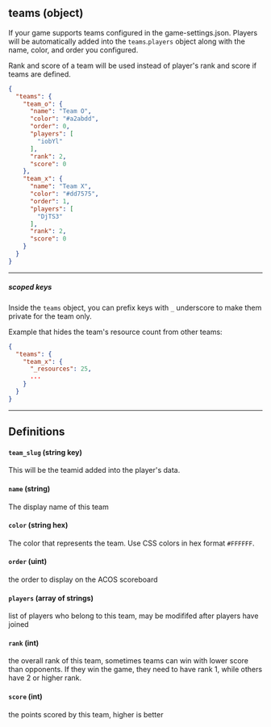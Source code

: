 
## **teams** (object)

If your game supports teams configured in the game-settings.json.  Players will be automatically added into the `teams`.`players` object along with the name, color, and order you configured. 

Rank and score of a team will be used instead of player's rank and score if teams are defined.

```json
{
  "teams": {
    "team_o": {
      "name": "Team O",
      "color": "#a2abdd",
      "order": 0,
      "players": [
        "iobYl"
      ],
      "rank": 2,
      "score": 0
    },
    "team_x": {
      "name": "Team X",
      "color": "#dd7575",
      "order": 1,
      "players": [
        "DjTS3"
      ],
      "rank": 2,
      "score": 0
    }
  }
}
```


---

##### scoped keys

Inside the `teams` object, you can prefix keys with `_` underscore to make them private for the team only.

Example that hides the team's resource count from other teams:

```json
{
  "teams": {
    "team_x": {
      "_resources": 25,
      ...
    }
  }
}
```

---

## Definitions

#### **`team_slug`** (string key)

This will be the teamid added into the player's data.

#### **`name`** (string)

The display name of this team

#### **`color`** (string hex)

The color that represents the team.  Use CSS colors in hex format `#FFFFFF`. 

#### **`order`** (uint)

the order to display on the ACOS scoreboard

#### **`players`** (array of strings)

list of players who belong to this team, may be modififed after players have joined

#### **`rank`** (int)
 
the overall rank of this team, sometimes teams can win with lower score than opponents.  If they win the game, they need to have rank 1, while others have 2 or higher rank.

#### **`score`** (int)

the points scored by this team, higher is better

